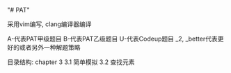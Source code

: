 "# PAT" 

采用vim编写, clang编译器编译

A-代表PAT甲级题目
B-代表PAT乙级题目
U-代表Codeup题目
_2, _better代表更好的或者另外一种解题策略

目录结构:
chapter 3
	3.1  简单模拟
	3.2  查找元素
	

